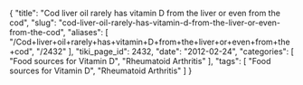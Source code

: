 {
    "title": "Cod liver oil rarely has vitamin D from the liver or even from the cod",
    "slug": "cod-liver-oil-rarely-has-vitamin-d-from-the-liver-or-even-from-the-cod",
    "aliases": [
        "/Cod+liver+oil+rarely+has+vitamin+D+from+the+liver+or+even+from+the+cod",
        "/2432"
    ],
    "tiki_page_id": 2432,
    "date": "2012-02-24",
    "categories": [
        "Food sources for Vitamin D",
        "Rheumatoid Arthritis"
    ],
    "tags": [
        "Food sources for Vitamin D",
        "Rheumatoid Arthritis"
    ]
}